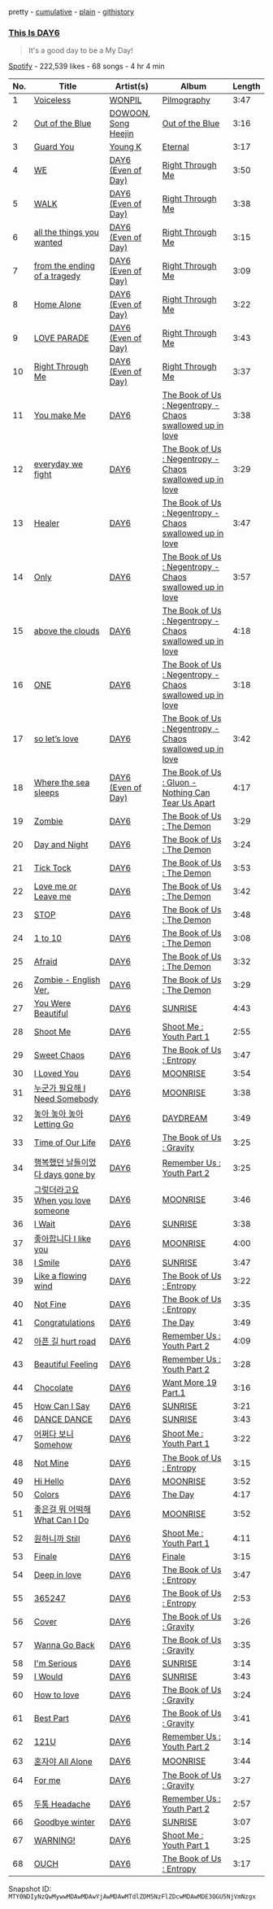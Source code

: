 pretty - [cumulative](/playlists/cumulative/37i9dQZF1DX3Ucx6LaTP5S.md) - [plain](/playlists/plain/37i9dQZF1DX3Ucx6LaTP5S) - [githistory](https://github.githistory.xyz/mackorone/spotify-playlist-archive/blob/main/playlists/plain/37i9dQZF1DX3Ucx6LaTP5S)

### [This Is DAY6](https://open.spotify.com/playlist/37i9dQZF1DX3Ucx6LaTP5S)

> It's a good day to be a My Day!

[Spotify](https://open.spotify.com/user/spotify) - 222,539 likes - 68 songs - 4 hr 4 min

| No. | Title | Artist(s) | Album | Length |
|---|---|---|---|---|
| 1 | [Voiceless](https://open.spotify.com/track/4LK6Kbz62qTjzhA9MbXuRB) | [WONPIL](https://open.spotify.com/artist/3XGQthj0oqc8xGx3wRe4hP) | [Pilmography](https://open.spotify.com/album/6ycojlJlzjC6T9IlWYI0PK) | 3:47 |
| 2 | [Out of the Blue](https://open.spotify.com/track/6HqSsiX26QDecMBJyV5nj3) | [DOWOON](https://open.spotify.com/artist/1iKz9HvP5KMYgjky7mNNZs), [Song Heejin](https://open.spotify.com/artist/2G9WVGhJAmHLg4I68dWFTl) | [Out of the Blue](https://open.spotify.com/album/26bCM8vhKNYMdb2uTNG3jt) | 3:16 |
| 3 | [Guard You](https://open.spotify.com/track/3AQLNP4d68hIenp2KpwLlp) | [Young K](https://open.spotify.com/artist/34HmvZztvxqAo2mBSAieRe) | [Eternal](https://open.spotify.com/album/6JuoNIefYEpSGTT0lUMIX3) | 3:17 |
| 4 | [WE](https://open.spotify.com/track/2SNtOsVWRff0MZncgeYW3K) | [DAY6 \(Even of Day\)](https://open.spotify.com/artist/6uAlmplr9znkwaYj3ysgLd) | [Right Through Me](https://open.spotify.com/album/7HrZpKCxm1fqem02ALHn2D) | 3:50 |
| 5 | [WALK](https://open.spotify.com/track/2x7EgC67bll68OmgPinCtX) | [DAY6 \(Even of Day\)](https://open.spotify.com/artist/6uAlmplr9znkwaYj3ysgLd) | [Right Through Me](https://open.spotify.com/album/7HrZpKCxm1fqem02ALHn2D) | 3:38 |
| 6 | [all the things you wanted](https://open.spotify.com/track/0RAhlLRonolyLi2zAcFc7t) | [DAY6 \(Even of Day\)](https://open.spotify.com/artist/6uAlmplr9znkwaYj3ysgLd) | [Right Through Me](https://open.spotify.com/album/7HrZpKCxm1fqem02ALHn2D) | 3:15 |
| 7 | [from the ending of a tragedy](https://open.spotify.com/track/4M6jP0RbcvSg14eL4RrsaS) | [DAY6 \(Even of Day\)](https://open.spotify.com/artist/6uAlmplr9znkwaYj3ysgLd) | [Right Through Me](https://open.spotify.com/album/7HrZpKCxm1fqem02ALHn2D) | 3:09 |
| 8 | [Home Alone](https://open.spotify.com/track/3XLWCoZubMt1WPp7TmSNAP) | [DAY6 \(Even of Day\)](https://open.spotify.com/artist/6uAlmplr9znkwaYj3ysgLd) | [Right Through Me](https://open.spotify.com/album/7HrZpKCxm1fqem02ALHn2D) | 3:22 |
| 9 | [LOVE PARADE](https://open.spotify.com/track/6nklsJnZ6OimouWLm80Xuc) | [DAY6 \(Even of Day\)](https://open.spotify.com/artist/6uAlmplr9znkwaYj3ysgLd) | [Right Through Me](https://open.spotify.com/album/7HrZpKCxm1fqem02ALHn2D) | 3:43 |
| 10 | [Right Through Me](https://open.spotify.com/track/4cK8aSO2Ec4gmIjhtHfAKd) | [DAY6 \(Even of Day\)](https://open.spotify.com/artist/6uAlmplr9znkwaYj3ysgLd) | [Right Through Me](https://open.spotify.com/album/7HrZpKCxm1fqem02ALHn2D) | 3:37 |
| 11 | [You make Me](https://open.spotify.com/track/3Y4SnP9NDIjEj69mMY4NVp) | [DAY6](https://open.spotify.com/artist/5TnQc2N1iKlFjYD7CPGvFc) | [The Book of Us : Negentropy \- Chaos swallowed up in love](https://open.spotify.com/album/3Ss5rH4Ua4Z7bQzhWDbbsG) | 3:38 |
| 12 | [everyday we fight](https://open.spotify.com/track/7HRJoeFhdhM0Ukv026dgAA) | [DAY6](https://open.spotify.com/artist/5TnQc2N1iKlFjYD7CPGvFc) | [The Book of Us : Negentropy \- Chaos swallowed up in love](https://open.spotify.com/album/3Ss5rH4Ua4Z7bQzhWDbbsG) | 3:29 |
| 13 | [Healer](https://open.spotify.com/track/3LPGSFnV3zANLiXQiQGjOx) | [DAY6](https://open.spotify.com/artist/5TnQc2N1iKlFjYD7CPGvFc) | [The Book of Us : Negentropy \- Chaos swallowed up in love](https://open.spotify.com/album/3Ss5rH4Ua4Z7bQzhWDbbsG) | 3:47 |
| 14 | [Only](https://open.spotify.com/track/0pl5A0K1kXws0xkClbd6iN) | [DAY6](https://open.spotify.com/artist/5TnQc2N1iKlFjYD7CPGvFc) | [The Book of Us : Negentropy \- Chaos swallowed up in love](https://open.spotify.com/album/3Ss5rH4Ua4Z7bQzhWDbbsG) | 3:57 |
| 15 | [above the clouds](https://open.spotify.com/track/4rChXUoYp281MB2tPL4vMm) | [DAY6](https://open.spotify.com/artist/5TnQc2N1iKlFjYD7CPGvFc) | [The Book of Us : Negentropy \- Chaos swallowed up in love](https://open.spotify.com/album/3Ss5rH4Ua4Z7bQzhWDbbsG) | 4:18 |
| 16 | [ONE](https://open.spotify.com/track/01ZedLPM6De5HPt5crdRQf) | [DAY6](https://open.spotify.com/artist/5TnQc2N1iKlFjYD7CPGvFc) | [The Book of Us : Negentropy \- Chaos swallowed up in love](https://open.spotify.com/album/3Ss5rH4Ua4Z7bQzhWDbbsG) | 3:18 |
| 17 | [so let’s love](https://open.spotify.com/track/7IDUo5rlyHw08w8l3UpAcE) | [DAY6](https://open.spotify.com/artist/5TnQc2N1iKlFjYD7CPGvFc) | [The Book of Us : Negentropy \- Chaos swallowed up in love](https://open.spotify.com/album/3Ss5rH4Ua4Z7bQzhWDbbsG) | 3:42 |
| 18 | [Where the sea sleeps](https://open.spotify.com/track/5eiCYAQ7K7pob2Ev9nfBXO) | [DAY6 \(Even of Day\)](https://open.spotify.com/artist/6uAlmplr9znkwaYj3ysgLd) | [The Book of Us : Gluon \- Nothing Can Tear Us Apart](https://open.spotify.com/album/2ozuUEt58hDK0PX8mjKOvc) | 4:17 |
| 19 | [Zombie](https://open.spotify.com/track/4s0dJmVknlUl7V6oK3puzZ) | [DAY6](https://open.spotify.com/artist/5TnQc2N1iKlFjYD7CPGvFc) | [The Book of Us : The Demon](https://open.spotify.com/album/3JX0hnu8b55RtbtEdUSYor) | 3:29 |
| 20 | [Day and Night](https://open.spotify.com/track/5Ld7wZn4IYCVa4sgsAB9Ft) | [DAY6](https://open.spotify.com/artist/5TnQc2N1iKlFjYD7CPGvFc) | [The Book of Us : The Demon](https://open.spotify.com/album/3JX0hnu8b55RtbtEdUSYor) | 3:24 |
| 21 | [Tick Tock](https://open.spotify.com/track/4SYo5SpfduhCqibT8XUHaJ) | [DAY6](https://open.spotify.com/artist/5TnQc2N1iKlFjYD7CPGvFc) | [The Book of Us : The Demon](https://open.spotify.com/album/3JX0hnu8b55RtbtEdUSYor) | 3:53 |
| 22 | [Love me or Leave me](https://open.spotify.com/track/7F9HWeJf4BTUzpj3B0CQKT) | [DAY6](https://open.spotify.com/artist/5TnQc2N1iKlFjYD7CPGvFc) | [The Book of Us : The Demon](https://open.spotify.com/album/3JX0hnu8b55RtbtEdUSYor) | 3:42 |
| 23 | [STOP](https://open.spotify.com/track/2kEXwegoUocARVri2uvgVH) | [DAY6](https://open.spotify.com/artist/5TnQc2N1iKlFjYD7CPGvFc) | [The Book of Us : The Demon](https://open.spotify.com/album/3JX0hnu8b55RtbtEdUSYor) | 3:48 |
| 24 | [1 to 10](https://open.spotify.com/track/5rzsyz15ulv7yJykUxRJrj) | [DAY6](https://open.spotify.com/artist/5TnQc2N1iKlFjYD7CPGvFc) | [The Book of Us : The Demon](https://open.spotify.com/album/3JX0hnu8b55RtbtEdUSYor) | 3:08 |
| 25 | [Afraid](https://open.spotify.com/track/4IIzisEAQJ0pDkvHChn9O4) | [DAY6](https://open.spotify.com/artist/5TnQc2N1iKlFjYD7CPGvFc) | [The Book of Us : The Demon](https://open.spotify.com/album/3JX0hnu8b55RtbtEdUSYor) | 3:32 |
| 26 | [Zombie \- English Ver.](https://open.spotify.com/track/3h34cQPPddk4x9cluPIAvv) | [DAY6](https://open.spotify.com/artist/5TnQc2N1iKlFjYD7CPGvFc) | [The Book of Us : The Demon](https://open.spotify.com/album/3JX0hnu8b55RtbtEdUSYor) | 3:29 |
| 27 | [You Were Beautiful](https://open.spotify.com/track/71WZ7yFuwxmQz5jJUpvkGv) | [DAY6](https://open.spotify.com/artist/5TnQc2N1iKlFjYD7CPGvFc) | [SUNRISE](https://open.spotify.com/album/4B2Ijqpz9hRDqWraaDxLSS) | 4:43 |
| 28 | [Shoot Me](https://open.spotify.com/track/3cl6BsTDeeGRbgug5TXrvg) | [DAY6](https://open.spotify.com/artist/5TnQc2N1iKlFjYD7CPGvFc) | [Shoot Me : Youth Part 1](https://open.spotify.com/album/7cAFD2IBjYXaZr2bZdTTIf) | 2:55 |
| 29 | [Sweet Chaos](https://open.spotify.com/track/499qjESUqiZjlNI7XQhyLp) | [DAY6](https://open.spotify.com/artist/5TnQc2N1iKlFjYD7CPGvFc) | [The Book of Us : Entropy](https://open.spotify.com/album/2vnlVtSs6PP1iKvcTWtX2h) | 3:47 |
| 30 | [I Loved You](https://open.spotify.com/track/780nTLMKXf6kX1B2yq1dFa) | [DAY6](https://open.spotify.com/artist/5TnQc2N1iKlFjYD7CPGvFc) | [MOONRISE](https://open.spotify.com/album/4cIBNWCiJdOupf3cjuKpvG) | 3:54 |
| 31 | [누군가 필요해 I Need Somebody](https://open.spotify.com/track/4aceMabp5rzZYoKKXsUffr) | [DAY6](https://open.spotify.com/artist/5TnQc2N1iKlFjYD7CPGvFc) | [MOONRISE](https://open.spotify.com/album/4cIBNWCiJdOupf3cjuKpvG) | 3:38 |
| 32 | [놓아 놓아 놓아 Letting Go](https://open.spotify.com/track/0682jZkOYxyttK29Qrk6d0) | [DAY6](https://open.spotify.com/artist/5TnQc2N1iKlFjYD7CPGvFc) | [DAYDREAM](https://open.spotify.com/album/6FShBZFJ2H6OEIXOrhcX6L) | 3:49 |
| 33 | [Time of Our Life](https://open.spotify.com/track/21BoUOSvHlXgcEhiA4T1nA) | [DAY6](https://open.spotify.com/artist/5TnQc2N1iKlFjYD7CPGvFc) | [The Book of Us : Gravity](https://open.spotify.com/album/6Bhc2M8Jn0CcMnzpAuKS85) | 3:25 |
| 34 | [행복했던 날들이었다 days gone by](https://open.spotify.com/track/5vubdGDI1f6Dgq8l9kYOXV) | [DAY6](https://open.spotify.com/artist/5TnQc2N1iKlFjYD7CPGvFc) | [Remember Us : Youth Part 2](https://open.spotify.com/album/5lJXj9X4Yl52xJq1sQzQB9) | 3:25 |
| 35 | [그렇더라고요 When you love someone](https://open.spotify.com/track/66kaQ6mH75Gt2KQjVnNmR2) | [DAY6](https://open.spotify.com/artist/5TnQc2N1iKlFjYD7CPGvFc) | [MOONRISE](https://open.spotify.com/album/4cIBNWCiJdOupf3cjuKpvG) | 3:46 |
| 36 | [I Wait](https://open.spotify.com/track/0ZO2iSS12JTftv10cSCYf8) | [DAY6](https://open.spotify.com/artist/5TnQc2N1iKlFjYD7CPGvFc) | [SUNRISE](https://open.spotify.com/album/4B2Ijqpz9hRDqWraaDxLSS) | 3:38 |
| 37 | [좋아합니다 I like you](https://open.spotify.com/track/54oqfjjT3vSqS72LMmTdSI) | [DAY6](https://open.spotify.com/artist/5TnQc2N1iKlFjYD7CPGvFc) | [MOONRISE](https://open.spotify.com/album/4cIBNWCiJdOupf3cjuKpvG) | 4:00 |
| 38 | [I Smile](https://open.spotify.com/track/4hD74G2sLm0lxcRW5Jnl6X) | [DAY6](https://open.spotify.com/artist/5TnQc2N1iKlFjYD7CPGvFc) | [SUNRISE](https://open.spotify.com/album/4B2Ijqpz9hRDqWraaDxLSS) | 3:47 |
| 39 | [Like a flowing wind](https://open.spotify.com/track/6RW5fxlCyOxfBJbru1v9ol) | [DAY6](https://open.spotify.com/artist/5TnQc2N1iKlFjYD7CPGvFc) | [The Book of Us : Entropy](https://open.spotify.com/album/2vnlVtSs6PP1iKvcTWtX2h) | 3:22 |
| 40 | [Not Fine](https://open.spotify.com/track/4r2pzvLIdg0Zgk5Bef7mIV) | [DAY6](https://open.spotify.com/artist/5TnQc2N1iKlFjYD7CPGvFc) | [The Book of Us : Entropy](https://open.spotify.com/album/2vnlVtSs6PP1iKvcTWtX2h) | 3:35 |
| 41 | [Congratulations](https://open.spotify.com/track/5dhZMPumW81ipov9bpz6nu) | [DAY6](https://open.spotify.com/artist/5TnQc2N1iKlFjYD7CPGvFc) | [The Day](https://open.spotify.com/album/2GQCh43InxGIbT0h2GnXWs) | 3:49 |
| 42 | [아픈 길 hurt road](https://open.spotify.com/track/3GqdYA40CzErF1Um7ZzK5P) | [DAY6](https://open.spotify.com/artist/5TnQc2N1iKlFjYD7CPGvFc) | [Remember Us : Youth Part 2](https://open.spotify.com/album/5lJXj9X4Yl52xJq1sQzQB9) | 4:09 |
| 43 | [Beautiful Feeling](https://open.spotify.com/track/5Sl8fL5jXQiH0uwgyTIX0B) | [DAY6](https://open.spotify.com/artist/5TnQc2N1iKlFjYD7CPGvFc) | [Remember Us : Youth Part 2](https://open.spotify.com/album/5lJXj9X4Yl52xJq1sQzQB9) | 3:28 |
| 44 | [Chocolate](https://open.spotify.com/track/0vt3kA21CNUpJq5RT24z9W) | [DAY6](https://open.spotify.com/artist/5TnQc2N1iKlFjYD7CPGvFc) | [Want More 19 Part.1](https://open.spotify.com/album/1DDc6qbKF8Utom7maoljP5) | 3:16 |
| 45 | [How Can I Say](https://open.spotify.com/track/3lUTXq1JLSDQX4qBRHMBdU) | [DAY6](https://open.spotify.com/artist/5TnQc2N1iKlFjYD7CPGvFc) | [SUNRISE](https://open.spotify.com/album/4B2Ijqpz9hRDqWraaDxLSS) | 3:21 |
| 46 | [DANCE DANCE](https://open.spotify.com/track/30LuvfdiCtpw7Tki3PmkBb) | [DAY6](https://open.spotify.com/artist/5TnQc2N1iKlFjYD7CPGvFc) | [SUNRISE](https://open.spotify.com/album/4B2Ijqpz9hRDqWraaDxLSS) | 3:43 |
| 47 | [어쩌다 보니 Somehow](https://open.spotify.com/track/0uLgxIVjt4CaUyvM3jcmQJ) | [DAY6](https://open.spotify.com/artist/5TnQc2N1iKlFjYD7CPGvFc) | [Shoot Me : Youth Part 1](https://open.spotify.com/album/7cAFD2IBjYXaZr2bZdTTIf) | 3:22 |
| 48 | [Not Mine](https://open.spotify.com/track/67C8NRYbI2XwiYilezmxZQ) | [DAY6](https://open.spotify.com/artist/5TnQc2N1iKlFjYD7CPGvFc) | [The Book of Us : Entropy](https://open.spotify.com/album/2vnlVtSs6PP1iKvcTWtX2h) | 3:15 |
| 49 | [Hi Hello](https://open.spotify.com/track/5nd63yWhfWq5VKX7r6aFMI) | [DAY6](https://open.spotify.com/artist/5TnQc2N1iKlFjYD7CPGvFc) | [MOONRISE](https://open.spotify.com/album/4cIBNWCiJdOupf3cjuKpvG) | 3:52 |
| 50 | [Colors](https://open.spotify.com/track/49rRoH4DZcUlbeBQlDgN8c) | [DAY6](https://open.spotify.com/artist/5TnQc2N1iKlFjYD7CPGvFc) | [The Day](https://open.spotify.com/album/2GQCh43InxGIbT0h2GnXWs) | 4:17 |
| 51 | [좋은걸 뭐 어떡해 What Can I Do](https://open.spotify.com/track/1JezeCx4BBNaJqHlZKXNmj) | [DAY6](https://open.spotify.com/artist/5TnQc2N1iKlFjYD7CPGvFc) | [MOONRISE](https://open.spotify.com/album/4cIBNWCiJdOupf3cjuKpvG) | 3:52 |
| 52 | [원하니까 Still](https://open.spotify.com/track/6DXROAQPfkfduzcbihXRsw) | [DAY6](https://open.spotify.com/artist/5TnQc2N1iKlFjYD7CPGvFc) | [Shoot Me : Youth Part 1](https://open.spotify.com/album/7cAFD2IBjYXaZr2bZdTTIf) | 4:11 |
| 53 | [Finale](https://open.spotify.com/track/5zNC5Esw2IwbtWhJ1yb7KY) | [DAY6](https://open.spotify.com/artist/5TnQc2N1iKlFjYD7CPGvFc) | [Finale](https://open.spotify.com/album/1yRQOr658owkGnbMtzZevR) | 3:15 |
| 54 | [Deep in love](https://open.spotify.com/track/0DzB1tFmtrW5PU8tX9XijW) | [DAY6](https://open.spotify.com/artist/5TnQc2N1iKlFjYD7CPGvFc) | [The Book of Us : Entropy](https://open.spotify.com/album/2vnlVtSs6PP1iKvcTWtX2h) | 3:47 |
| 55 | [365247](https://open.spotify.com/track/6y722oXVv5JxS8aUuogxV5) | [DAY6](https://open.spotify.com/artist/5TnQc2N1iKlFjYD7CPGvFc) | [The Book of Us : Entropy](https://open.spotify.com/album/2vnlVtSs6PP1iKvcTWtX2h) | 2:53 |
| 56 | [Cover](https://open.spotify.com/track/7MvhufnZEiAsf2x45ZK3MR) | [DAY6](https://open.spotify.com/artist/5TnQc2N1iKlFjYD7CPGvFc) | [The Book of Us : Gravity](https://open.spotify.com/album/6Bhc2M8Jn0CcMnzpAuKS85) | 3:26 |
| 57 | [Wanna Go Back](https://open.spotify.com/track/7lvYniMPVbh78IEaVifmm6) | [DAY6](https://open.spotify.com/artist/5TnQc2N1iKlFjYD7CPGvFc) | [The Book of Us : Gravity](https://open.spotify.com/album/6Bhc2M8Jn0CcMnzpAuKS85) | 3:35 |
| 58 | [I'm Serious](https://open.spotify.com/track/3iFjNnlsAsC9OcE3P1yLEW) | [DAY6](https://open.spotify.com/artist/5TnQc2N1iKlFjYD7CPGvFc) | [SUNRISE](https://open.spotify.com/album/4B2Ijqpz9hRDqWraaDxLSS) | 3:14 |
| 59 | [I Would](https://open.spotify.com/track/0dYpPDvC5XA0E7LcrvGWOA) | [DAY6](https://open.spotify.com/artist/5TnQc2N1iKlFjYD7CPGvFc) | [SUNRISE](https://open.spotify.com/album/4B2Ijqpz9hRDqWraaDxLSS) | 3:43 |
| 60 | [How to love](https://open.spotify.com/track/0eYv585XqQBswrj2aLrDWU) | [DAY6](https://open.spotify.com/artist/5TnQc2N1iKlFjYD7CPGvFc) | [The Book of Us : Gravity](https://open.spotify.com/album/6Bhc2M8Jn0CcMnzpAuKS85) | 3:24 |
| 61 | [Best Part](https://open.spotify.com/track/7wPKlkoPDyeDcMpaGizvDk) | [DAY6](https://open.spotify.com/artist/5TnQc2N1iKlFjYD7CPGvFc) | [The Book of Us : Gravity](https://open.spotify.com/album/6Bhc2M8Jn0CcMnzpAuKS85) | 3:41 |
| 62 | [121U](https://open.spotify.com/track/6KyMCzvrP5pGHFS1LgBaKZ) | [DAY6](https://open.spotify.com/artist/5TnQc2N1iKlFjYD7CPGvFc) | [Remember Us : Youth Part 2](https://open.spotify.com/album/5lJXj9X4Yl52xJq1sQzQB9) | 3:14 |
| 63 | [혼자야 All Alone](https://open.spotify.com/track/322t99AIkTbD4lew9tvdgs) | [DAY6](https://open.spotify.com/artist/5TnQc2N1iKlFjYD7CPGvFc) | [MOONRISE](https://open.spotify.com/album/4cIBNWCiJdOupf3cjuKpvG) | 3:44 |
| 64 | [For me](https://open.spotify.com/track/4VA4px7fJHnQfR0IND4obq) | [DAY6](https://open.spotify.com/artist/5TnQc2N1iKlFjYD7CPGvFc) | [The Book of Us : Gravity](https://open.spotify.com/album/6Bhc2M8Jn0CcMnzpAuKS85) | 3:27 |
| 65 | [두통 Headache](https://open.spotify.com/track/04XmAoRBg3oZdc3cMb52iJ) | [DAY6](https://open.spotify.com/artist/5TnQc2N1iKlFjYD7CPGvFc) | [Remember Us : Youth Part 2](https://open.spotify.com/album/5lJXj9X4Yl52xJq1sQzQB9) | 2:57 |
| 66 | [Goodbye winter](https://open.spotify.com/track/6cf0GCjuqAwlfFDrNLlhtw) | [DAY6](https://open.spotify.com/artist/5TnQc2N1iKlFjYD7CPGvFc) | [SUNRISE](https://open.spotify.com/album/4B2Ijqpz9hRDqWraaDxLSS) | 3:07 |
| 67 | [WARNING!](https://open.spotify.com/track/6P3opmvaRieLo5vLKRPbjy) | [DAY6](https://open.spotify.com/artist/5TnQc2N1iKlFjYD7CPGvFc) | [Shoot Me : Youth Part 1](https://open.spotify.com/album/7cAFD2IBjYXaZr2bZdTTIf) | 3:25 |
| 68 | [OUCH](https://open.spotify.com/track/3YftGIMRfazVINtT3mcM3k) | [DAY6](https://open.spotify.com/artist/5TnQc2N1iKlFjYD7CPGvFc) | [The Book of Us : Entropy](https://open.spotify.com/album/2vnlVtSs6PP1iKvcTWtX2h) | 3:17 |

Snapshot ID: `MTY0NDIyNzQwMywwMDAwMDAwYjAwMDAwMTdlZDM5NzFlZDcwMDAwMDE3OGU5NjVmNzgx`
